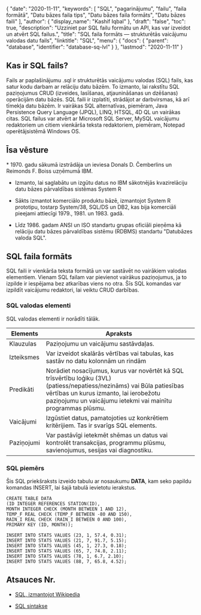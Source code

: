 {
  "date": "2020-11-11",
  "keywords": [
"SQL",
"pagarinājumu",
"failu",
"faila formātā",
"Datu bāzes faila tips",
"Datu bāzes faila formāts",
"Datu bāzes faili"
],
  "author": {
    "display_name": "Kashif Iqbal"
},
  "draft": "false",
  "toc": true,
  "description": "Uzziniet par SQL failu formātu un API, kas var izveidot un atvērt SQL failus.",
  "title": "SQL faila formāts — strukturētās vaicājumu valodas datu fails",
  "linktitle": "SQL",
  "menu": {
    "docs": {
      "parent": "database",
      "identifier": "database-sq-lvl"
}
},
  "lastmod": "2020-11-11"
}

## Kas ir SQL fails?

Fails ar paplašinājumu .sql ir strukturētās vaicājumu valodas (SQL) fails, kas satur kodu darbam ar relāciju datu bāzēm. To izmanto, lai rakstītu SQL paziņojumus CRUD (izveides, lasīšanas, atjaunināšanas un dzēšanas) operācijām datu bāzēs. SQL faili ir izplatīti, strādājot ar darbvirsmas, kā arī tīmekļa datu bāzēm. Ir vairākas SQL alternatīvas, piemēram, Java Persistence Query Language (JPQL), LINQ, HTSQL, 4D QL un vairākas citas. SQL failus var atvērt ar Microsoft SQL Server, MySQL vaicājumu redaktoriem un citiem vienkārša teksta redaktoriem, piemēram, Notepad operētājsistēmā Windows OS.

## Īsa vēsture

* 1970. gadu sākumā izstrādāja un ieviesa Donals D. Čemberlins un Reimonds F. Boiss uzņēmumā IBM.

* Izmanto, lai saglabātu un izgūtu datus no IBM sākotnējās kvazirelāciju datu bāzes pārvaldības sistēmas System R

* Sākts izmantot komerciālo produktu bāzē, izmantojot System R prototipu, tostarp System/38, SQL/DS un DB2, kas bija komerciāli pieejami attiecīgi 1979., 1981. un 1983. gadā.

* Līdz 1986. gadam ANSI un ISO standartu grupas oficiāli pieņēma kā relāciju datu bāzes pārvaldības sistēmu (RDBMS) standartu "Datubāzes valoda SQL".


## SQL faila formāts

SQL faili ir vienkārša teksta formātā un var sastāvēt no vairākiem valodas elementiem. Vienam SQL failam var pievienot vairākus paziņojumus, ja to izpilde ir iespējama bez atkarības viens no otra. Šīs SQL komandas var izpildīt vaicājumu redaktori, lai veiktu CRUD darbības.

### SQL valodas elementi

SQL valodas elementi ir norādīti tālāk.

|Elements|Apraksts|
---|---|
|Klauzulas| Paziņojumu un vaicājumu sastāvdaļas.|
|Izteiksmes| Var izveidot skalārās vērtības vai tabulas, kas sastāv no datu kolonnām un rindām|
|Predikāti| Norādiet nosacījumus, kurus var novērtēt kā SQL trīsvērtību loģiku (3VL) (patiess/nepatiess/nezināms) vai Būla patiesības vērtības un kurus izmanto, lai ierobežotu paziņojumu un vaicājumu ietekmi vai mainītu programmas plūsmu.|
|Vaicājumi| Izgūstiet datus, pamatojoties uz konkrētiem kritērijiem. Tas ir svarīgs SQL elements.|
|Paziņojumi| Var pastāvīgi ietekmēt shēmas un datus vai kontrolēt transakcijas, programmu plūsmu, savienojumus, sesijas vai diagnostiku.|

### SQL piemērs
Šis SQL priekšraksts izveido tabulu ar nosaukumu **DATA**, kam seko papildu komandas INSERT, lai šajā tabulā ievietotu ierakstus.
```
CREATE TABLE DATA
(ID INTEGER REFERENCES STATION(ID),
MONTH INTEGER CHECK (MONTH BETWEEN 1 AND 12),
TEMP_F REAL CHECK (TEMP_F BETWEEN -80 AND 150),
RAIN_I REAL CHECK (RAIN_I BETWEEN 0 AND 100),
PRIMARY KEY (ID, MONTH));
```
```
INSERT INTO STATS VALUES (23, 1, 57.4, 0.31);
INSERT INTO STATS VALUES (21, 7, 91.7, 5.15);
INSERT INTO STATS VALUES (45, 1, 27.3, 0.18);
INSERT INTO STATS VALUES (65, 7, 74.8, 2.11);
INSERT INTO STATS VALUES (78, 1, 6.7, 2.10);
INSERT INTO STATS VALUES (88, 7, 65.8, 4.52);
```

## Atsauces Nr.

* [SQL, izmantojot Wikipedia](https://en.wikipedia.org/wiki/SQL)

* [SQL sintakse](https://en.wikipedia.org/wiki/SQL_syntax)


